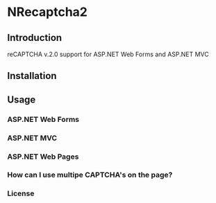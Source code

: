 # NRecaptcha2

## Introduction

reCAPTCHA v.2.0 support for ASP.NET Web Forms and ASP.NET MVC

## Installation

## Usage

### ASP.NET Web Forms

### ASP.NET MVC

### ASP.NET Web Pages

### How can I use multipe CAPTCHA's on the page?

### License
